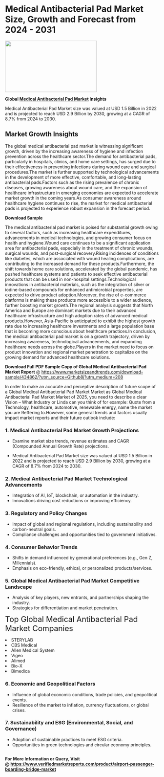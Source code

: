 <H1>Medical Antibacterial Pad Market Size, Growth and Forecast from 2024 - 2031</H1><img class="aligncenter size-medium wp-image-584254" src="https://thirdeyenews.in/wp-content/uploads/2024/09/Global-Market-Research-300x168.jpeg" alt="" width="300" height="168" /><p><strong>Global&nbsp;<a href="https://www.marketsizeandtrends.com/download-sample/434862/?utm_source=Github8j?utm_medium=208">Medical Antibacterial Pad Market</a> Insights</strong></p><p>Medical Antibacterial Pad Market size was valued at USD 1.5 Billion in 2022 and is projected to reach USD 2.9 Billion by 2030, growing at a CAGR of 8.7% from 2024 to 2030.</p><p><h2>Market Growth Insights</h2> <p>The global medical antibacterial pad market is witnessing significant growth, driven by the increasing awareness of hygiene and infection prevention across the healthcare sector.The demand for antibacterial pads, particularly in hospitals, clinics, and home care settings, has surged due to their effectiveness in preventing infections during wound care and surgical procedures.The market is further supported by technological advancements in the development of more effective, comfortable, and long-lasting antibacterial pads.Factors such as the rising prevalence of chronic diseases, growing awareness about wound care, and the expansion of healthcare infrastructure in emerging economies are expected to accelerate market growth in the coming years.As consumer awareness around healthcare hygiene continues to rise, the market for medical antibacterial pads is projected to experience robust expansion in the forecast period.</p> <p><strong>Download Sample</strong></p> <p>The medical antibacterial pad market is poised for substantial growth owing to several factors, such as increasing healthcare expenditures, advancements in medical technologies, and growing consumer focus on health and hygiene.Wound care continues to be a significant application area for antibacterial pads, especially in the treatment of chronic wounds, surgical wounds, and post-surgical recovery.Rising incidences of conditions like diabetes, which are associated with wound healing complications, are contributing to the increased demand for these products.Furthermore, the shift towards home care solutions, accelerated by the global pandemic, has pushed healthcare systems and patients to seek effective antibacterial products that can be used in non-hospital settings.Technological innovations in antibacterial materials, such as the integration of silver or iodine-based compounds for enhanced antimicrobial properties, are expected to drive product adoption.Moreover, the rise of e-commerce platforms is making these products more accessible to a wider audience, further boosting market growth.The regional analysis suggests that North America and Europe are dominant markets due to their advanced healthcare infrastructure and high adoption rates of advanced medical products.However, Asia-Pacific is anticipated to exhibit the highest growth rate due to increasing healthcare investments and a large population base that is becoming more conscious about healthcare practices.In conclusion, the medical antibacterial pad market is on a growth trajectory, driven by increasing awareness, technological advancements, and expanding healthcare needs across the globe.Players in the market need to focus on product innovation and regional market penetration to capitalize on the growing demand for advanced healthcare solutions.</p> <p><span class=""><strong>Download Full PDF Sample Copy of Global Medical Antibacterial Pad Market Report</strong> @ <a href="https://www.marketsizeandtrends.com/download-sample/434862/?utm_source=Github8j?utm_medium=208" target="_blank">https://www.marketsizeandtrends.com/download-sample/434862/?utm_source=Github8j?utm_medium=208</a></span></p><p>In order to make an accurate and perceptive description of future scope of a Global&nbsp;Medical Antibacterial Pad Market Market as Global&nbsp;Medical Antibacterial Pad Market Market of 2025, you need to describe a clear Vision &ndash; What Industry or Linda can you think of for example: Quote from a Technology, healthcare, automotive, renewable energy, name the market you are Reffering to.However, some general trends and factors usually impact market reports and their future outlook include:</p><h3>1.&nbsp;<strong>Medical Antibacterial Pad Market Growth Projections</strong></h3><ul><li>Examine market size trends, revenue estimates and CAGR (Compounded Annual Growth Rate) projections.</li><li><p>Medical Antibacterial Pad Market size was valued at USD 1.5 Billion in 2022 and is projected to reach USD 2.9 Billion by 2030, growing at a CAGR of 8.7% from 2024 to 2030.</p></li></ul><h3>2.&nbsp;<strong>Medical Antibacterial Pad Market Technological Advancements</strong></h3><ul><li>Integration of AI, IoT, blockchain, or automation in the industry.</li><li>Innovations driving cost reductions or improving efficiency.</li></ul><h3>3.&nbsp;<strong>Regulatory and Policy Changes</strong></h3><ul><li>Impact of global and regional regulations, including sustainability and carbon-neutral goals.</li><li>Compliance challenges and opportunities tied to government initiatives.</li></ul><h3>4.&nbsp;<strong>Consumer Behavior Trends</strong></h3><ul><li>Shifts in demand influenced by generational preferences (e.g., Gen Z, Millennials).</li><li>Emphasis on eco-friendly, ethical, or personalized products/services.</li></ul><h3>5.&nbsp;<strong>Global Medical Antibacterial Pad Market Competitive Landscape</strong></h3><ul><li>Analysis of key players, new entrants, and partnerships shaping the industry.</li><li>Strategies for differentiation and market penetration.</li></ul><p data-pm-slice="1 1 []"><span style="color: inherit; font-family: inherit; font-size: 25px;">Top Global Medical Antibacterial Pad Market Companies</span></p><div class="" data-test-id=""><p><li>STERYLAB</li><li> CBS Medical</li><li> Allen Medical System</li><li> Vigeo</li><li> Alimed</li><li> Bio-X</li><li> Bimedica</li></p></div><h3>6.&nbsp;<strong>Economic and Geopolitical Factors</strong></h3><ul><li>Influence of global economic conditions, trade policies, and geopolitical events.</li><li>Resilience of the market to inflation, currency fluctuations, or global crises.</li></ul><h3>7.&nbsp;<strong>Sustainability and ESG (Environmental, Social, and Governance)</strong></h3><ul><li>Adoption of sustainable practices to meet ESG criteria.</li><li>Opportunities in green technologies and circular economy principles.</li></ul><h2><strong style="font-size: 14px;">For More Information or Query, Visit @&nbsp;</strong><a style="background-color: #ffffff; font-size: 14px;" href="https://www.marketsizeandtrends.com/report/medical-antibacterial-pad-market/" target="_blank">https://www.verifiedmarketreports.com/product/airport-passenger-boarding-bridge-market</a></h2>